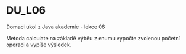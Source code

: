 # DU_L06
Domaci ukol z Java akademie - lekce 06

Metoda calculate na základě výběu z enumu vypočte zvolenou početní operaci a vypíše výsledek.
